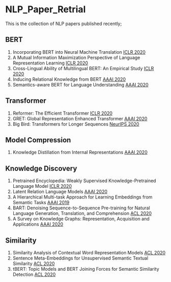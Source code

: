 # NLP_Paper_Retrial
This is the collection of NLP papers published recently;

## BERT
  1. Incorporating BERT into Neural Machine Translation [ICLR 2020](https://openreview.net/forum?id=Hyl7ygStwB)
  2. A Mutual Information Maximization Perspective of Language Representation Learning [ICLR 2020](https://openreview.net/forum?id=Syx79eBKwr)
  3. Cross-Lingual Ability of Multilingual BERT: An Empirical Study [ICLR 2020](https://openreview.net/forum?id=HJeT3yrtDr)
  4. Inducing Relational Knowledge from BERT [AAAI 2020](https://arxiv.org/abs/1911.12753)
  5. Semantics-aware BERT for Language Understanding [AAAI 2020](https://arxiv.org/abs/1909.02209)
 
## Transformer
  1. Reformer: The Efficient Transformer [ICLR 2020](https://arxiv.org/abs/2001.04451)
  2. GRET: Global Representation Enhanced Transformer [AAAI 2020](https://arxiv.org/abs/2002.10101)
  3. Big Bird: Transformers for Longer Sequences [NeurIPS 2020](https://arxiv.org/abs/2007.14062)
  
## Model Compression
  1. Knowledge Distillation from Internal Representations [AAAI 2020](https://arxiv.org/abs/1910.03723)

## Knowledge Discovery
  1. Pretrained Encyclopedia: Weakly Supervised Knowledge-Pretrained Language Model [ICLR 2020](https://openreview.net/forum?id=BJlzm64tDH)
  2. Latent Relation Language Models [AAAI 2020](https://arxiv.org/abs/1908.07690)
  3. A Hierarchical Multi-task Approach for Learning Embeddings from Semantic Tasks [AAAI 2019](https://arxiv.org/abs/1811.06031)
  4. BART: Denoising Sequence-to-Sequence Pre-training for Natural Language Generation, Translation, and Comprehension [ACL 2020](https://arxiv.org/abs/1910.13461)
  5. A Survey on Knowledge Graphs: Representation, Acquisition and Applications [AAAI 2020](https://arxiv.org/abs/2002.00388)

## Similarity
1. Similarity Analysis of Contextual Word Representation Models [ACL 2020](https://arxiv.org/abs/2005.01172)
2. Sentence Meta-Embeddings for Unsupervised Semantic Textual Similarity [ACL 2020](https://arxiv.org/pdf/1911.03700.pdf)
3. tBERT: Topic Models and BERT Joining Forces for Semantic Similarity Detection [ACL 2020](https://www.aclweb.org/anthology/2020.acl-main.630/)
